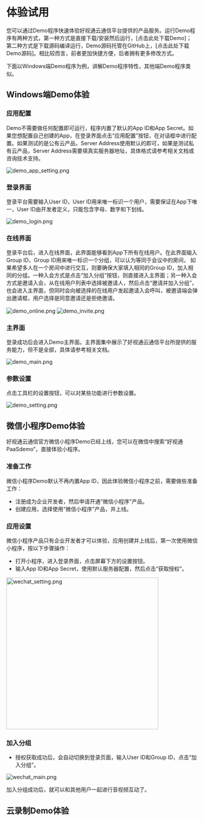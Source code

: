 # 体验试用

您可以通过Demo程序快速体验好视通云通信平台提供的产品服务。运行Demo程序有两种方式，第一种方式是直接下载/安装然后运行，[点击此处下载Demo]； 第二种方式是下载源码编译运行，Demo源码托管在GitHub上，[点击此处下载Demo源码]。相比较而言，前者更加快捷方便，后者拥有更多修改方式。

下面以Windows端Demo程序为例，讲解Demo程序特性，其他端Demo程序类似。

## Windows端Demo体验

### 应用配置
Demo不需要做任何配置即可运行，程序内置了默认的App ID和App Secret。如果您想配置自己创建的App，在登录界面点击“应用配置”按钮，在对话框中进行配置。如果测试的是公有云产品，Server Address使用默认的即可，如果是测试私有云产品，Server Address需要填真实服务器地址，具体格式请参考相关文档或咨询技术支持。

<img alt="demo_app_setting.png" src="http://fs.hst.com/download/paas/images/documentation/platform/demo_app_setting.png" align="center" />

### 登录界面
登录平台需要输入User ID，User ID用来唯一标识一个用户，需要保证在App下唯一，User ID由开发者定义，只能包含字母、数字和下划线。

<img alt="demo_login.png" src="http://fs.hst.com/download/paas/images/documentation/platform/demo_login.png" align="center" />

### 在线界面
登录平台后，进入在线界面，此界面能够看到App下所有在线用户。在此界面输入Group ID，Group ID用来唯一标识一个分组，可以认为等同于会议中的房间， 如果希望多人在一个房间中进行交互，则要确保大家填入相同的Group ID，加入相同的分组。一种入会方式是点击“加入分组”按钮，则直接进入主界面；另一种入会方式是邀请入会，从在线用户列表中选择被邀请人，然后点击“邀请并加入分组”，也会进入主界面，但同时会向被选择的在线用户发起邀请入会呼叫，被邀请端会弹出邀请框，用户选择是同意邀请还是拒绝邀请。

<img alt="demo_online.png" src="http://fs.hst.com/download/paas/images/documentation/platform/demo_online.png" align="center" />
<img alt="demo_invite.png" src="http://fs.hst.com/download/paas/images/documentation/platform/demo_invite.png" align="center" />

### 主界面
登录成功后会进入Demo主界面。主界面集中展示了好视通云通信平台所提供的服务能力，但不是全部，具体请参考相关文档。

<img alt="demo_main.png" src="http://fs.hst.com/download/paas/images/documentation/platform/demo_main.png" align="center" />

### 参数设置
点击工具栏的设置按钮，可以对某些功能进行参数设置。

<img alt="demo_setting.png" src="http://fs.hst.com/download/paas/images/documentation/platform/demo_setting.png" align="center" />


## 微信小程序Demo体验
好视通云通信官方微信小程序Demo已经上线，您可以在微信中搜索“好视通PaaSdemo”，直接体验小程序。

### 准备工作

微信小程序Demo默认不再内置App ID，因此体验微信小程序之前，需要做些准备工作：

- 注册成为企业开发者，然后申请开通“微信小程序”产品。
- 创建应用，选择使用“微信小程序”产品，并上线。

### 应用设置

微信小程序产品只有企业开发者才可以体验，应用创建并上线后，第一次使用微信小程序，按以下步骤操作：

- 打开小程序，进入登录界面，点击屏幕下方的设置按钮。
- 输入App ID和App Secret，使用默认服务器配置，然后点击“获取授权”。

<img alt="wechat_setting.png" style="height: 400px"  src="http://fs.hst.com/download/paas/images/documentation/platform/wechat_setting.png" align="center" />

### 加入分组

- 授权获取成功后，会自动切换到登录页面，输入User ID和Group ID，点击“加入分组”。

<img alt="wechat_main.png" src="http://fs.hst.com/download/paas/images/documentation/platform/wechat_main.jpg" align="center" />

加入分组成功后，就可以和其他用户一起进行音视频互动了。


## 云录制Demo体验